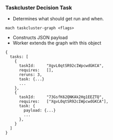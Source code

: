 ### Taskcluster Decision Task

* Determines what should get run and when.
```
mach taskcluster-graph <flags>
```
* Constructs JSON payload
* Worker extends the graph with this object
```
{
  tasks: [
    {
      taskId:     "XgvL0qtSR92cIWpcwdGKCA",
      requires:   [],
      reruns: 3,
      task: {...}
      ...
    },
    {
      taskId:     "73GsfK62QNKAk2Hg1EEZTQ",
      requires:   ["XgvL0qtSR92cIWpcwdGKCA"],
      task: {
        payload: {...}
        ...
      },
    }
  ]
}
```
